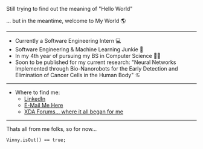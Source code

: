 Still trying to find out the meaning of "Hello World"

... but in the meantime, welcome to My World 🌎

-----------------------------------------------------

* Currently a Software Engineering Intern 💻
* Software Engineering & Machine Learning Junkie 🤖
* In my 4th year of pursuing my BS in Computer Science 👨‍🎓
* Soon to be published for my current research: "Neural Networks Implemented through Bio-Nanorobots for the Early Detection and Elimination of Cancer Cells in the Human Body" ♋

-----------------------------------------------------

* Where to find me:
  - <a href="https://www.linkedin.com/in/vincenzodaria/">LinkedIn</a>
  - <a href="mailto:vincenzo.daria01@gmail.com">E-Mail Me Here</a>
  - <a href="https://forum.xda-developers.com/m/vin_001.7779995/">XDA Forums... where it all began for me</a>
-------------------------------------------------------------
Thats all from me folks, so for now...
```
Vinny.isOut() == true;
```


